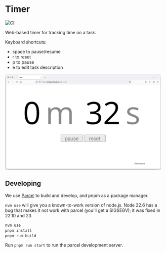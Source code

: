 # Timer

[![CI](https://github.com/tchajed/web-timer/actions/workflows/main.yml/badge.svg)](https://github.com/tchajed/web-timer/actions/workflows/main.yml)

Web-based timer for tracking time on a task.

Keyboard shortcuts:
- space to pause/resume
- r to reset
- p to pause
- e to edit task description

[![screenshot of timer showing 0m 32s](img/screenshot.png)](https://tchajed.github.io/web-timer/)

## Developing

We use [Parcel](https://parceljs.org/) to build and develop, and pnpm as a package manager.

`nvm use` will give you a known-to-work version of node.js. Node 22.6 has a bug
that makes it not work with parcel (you'll get a SIGSEGV); it was fixed in
22.10 and 23.

```sh
nvm use
pnpm install
pnpm run build
```

Run `pnpm run start` to run the parcel development server.
